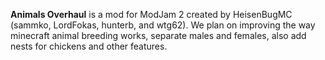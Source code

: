 **Animals Overhaul** is a mod for ModJam 2 created by HeisenBugMC (sammko, LordFokas, hunterb, and wtg62). We plan on improving the way minecraft animal breeding works, separate males and females, also add nests for chickens and other features.